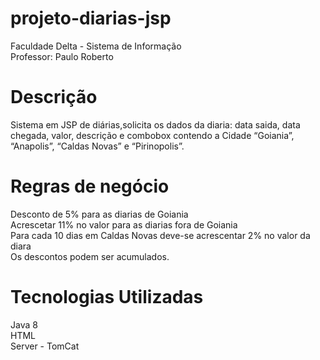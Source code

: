 # projeto-diarias-jsp
Faculdade Delta - Sistema de Informação <br />
Professor: Paulo Roberto

# Descrição
Sistema em JSP de diárias,solicita os dados da diaria: data saida, data chegada, valor,
descrição e combobox contendo a Cidade “Goiania”, “Anapolis”, “Caldas Novas” e “Pirinopolis”. <br />

# Regras de negócio
Desconto de 5% para as diarias de Goiania <br />
Acrescetar 11% no valor para as diarias fora de Goiania <br />
Para cada 10 dias em Caldas Novas deve-se acrescentar 2% no valor da diara<br />
Os descontos podem ser acumulados. <br />

# Tecnologias Utilizadas
Java 8 <br />
HTML <br />
Server - TomCat <br />
